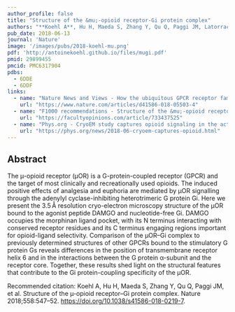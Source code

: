 ```yaml
---
author_profile: false
title: "Structure of the &mu;-opioid receptor-Gi protein complex"
authors: "**Koehl A**, Hu H, Maeda S, Zhang Y, Qu Q, Paggi JM, Latorraca, NR, Hilger DH, Dawseon R, Matile H, Schertler GFX, Granier S, Weis WI, Dror RO, Manglik A, Skiniotis G, Kobilka BK"
pub_date: 2018-06-13
journal: 'Nature'
image: '/images/pubs/2018-koehl-mu.png'
pdf: 'http://antoinekoehl.github.io/files/mugi.pdf'
pmid: 29899455
pmcid: PMC6317904
pdbs: 
  - 6DDE
  - 6DDF
links:
  - name: "Nature News and Views - How the ubiquitous GPCR receptor family selectively activates signalling pathways"
    url: "https://www.nature.com/articles/d41586-018-05503-4"
  - name: "F1000 recommendations - Structure of the &mu;-opioid receptor-Gi protein complex"
    url: "https://facultyopinions.com/article/733437525"
  - name: "Phys.org - CryoEM study captures opioid signaling in the act"
    url: "https://phys.org/news/2018-06-cryoem-captures-opioid.html"
---
```


## Abstract
The &mu;-opioid receptor (μOR) is a G-protein-coupled receptor (GPCR) and the target of most clinically and recreationally used opioids. 
The induced positive effects of analgesia and euphoria are mediated by μOR signalling through the adenylyl cyclase-inhibiting heterotrimeric G protein Gi. 
Here we present the 3.5 Å resolution cryo-electron microscopy structure of the &mu;OR bound to the agonist peptide DAMGO and nucleotide-free Gi. 
DAMGO occupies the morphinan ligand pocket, with its N terminus interacting with conserved receptor residues and its C terminus engaging regions important for opioid-ligand selectivity. 
Comparison of the &mu;OR–Gi complex to previously determined structures of other GPCRs bound to the stimulatory G protein Gs reveals differences in the position of transmembrane receptor helix 6 and in the interactions between the G protein α-subunit and the receptor core. 
Together, these results shed light on the structural features that contribute to the Gi protein-coupling specificity of the &mu;OR.


Recommended citation: Koehl A, Hu H, Maeda S, Zhang Y, Qu Q, Paggi JM, et al. Structure of the µ-opioid receptor–Gi protein complex. Nature 2018;558:547–52. https://doi.org/10.1038/s41586-018-0219-7. 